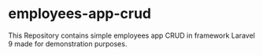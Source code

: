 # employees-app-crud
This Repository contains simple employees app CRUD in framework Laravel 9 made for demonstration purposes. 
